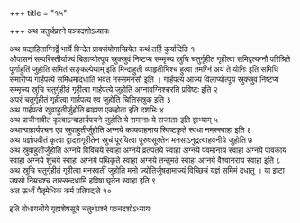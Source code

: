 +++
title = "१५"

+++
अथ चतुर्थप्रश्ने पञ्चदशोऽध्यायः

अथ यद्याहिताग्निर्द्वे भार्ये विन्देत प्राक्संयोगान्म्रियेत कथं तर्हि कुर्यादिति १  
औपासनं सम्परिस्तीर्याज्यं बिलाप्योत्पूय स्रुक्स्रुवं निष्टप्य सम्मृज्य स्रुचि चतुर्गृहीतं गृहीत्वा समिद्वत्यग्नौ परिश्रिते पूर्णाहुतिं जुहोति समितं सङ्कल्पेथाम् इति मिन्दाहुती व्याहृतीभिश्च हुत्वा तमग्निं अयं ते योनिः इति समिधि समारोप्य गार्हपत्ये समिधमादधाति भवतं नस्समनसौ इति । गार्हपत्य आज्यं विलाप्योत्पूय स्रुक्स्रुवं निष्टप्य सम्मृज्य स्रुचि चतुर्गृहीतं गृहीत्वा गार्हपत्ये जुहोति अग्नावग्निश्चरति प्रविष्टः इति २  
अपरं चतुर्गृहीतं गृहीत्वा गार्हपत्य एव जुहोति चित्तिस्स्रुक् इति ३  
अथ गार्हपत्ये स्रुवाहुतीर्जुहोति ब्राह्मण एकहोता इति दशभिः ४  
अथ प्राचीनावीतं कृत्वाऽन्वाहार्यपचने जुहोति ये समानाः ये सजाताः इति द्वाभ्याम् ५  
अथान्वाहार्यपचन एव स्रुवाहुतीर्जुहोति अग्नये कव्यवाहनाय स्विष्टकृते स्वधा नमस्स्वाहा इति ६  
अथ यज्ञोपवीतं कृत्वा द्वादशगृहीतेन स्रुचं पूरयित्वा पुरुषसूक्तेन मनसाऽनुद्रत्याहवनीये जुहोति ७  
अथ स्रुवाहुतीर्जुहोति अग्नये विविचये स्वाहा अग्नये व्रतपतये स्वाहा अग्नये पवमानाय स्वाहा अग्नये पावकाय स्वाहा अग्नये शुचये स्वाहा अग्नये पथिकृते स्वाहा अग्नये तन्तुमते स्वाहा अग्नये वैश्वानराय स्वाहा इति ८  
अथ स्रुचि चतुर्गृहीतं गृहीत्वा मनस्वतीं जुहोति मनो ज्योतिर्जुषतामाज्यं विच्छिन्नं यज्ञं समिमं दधातु । या इष्टा उषसो निम्रचश्च तास्सन्दधामि हविषा घृतेन स्वाहा इति ९  
अत ऊर्ध्वं पैतृमेधिकं कर्म प्रतिपद्यते १०  

इति बोधायनीये गृह्यशेषसूत्रे चतुर्थप्रश्ने पञ्चदशोऽध्यायः
